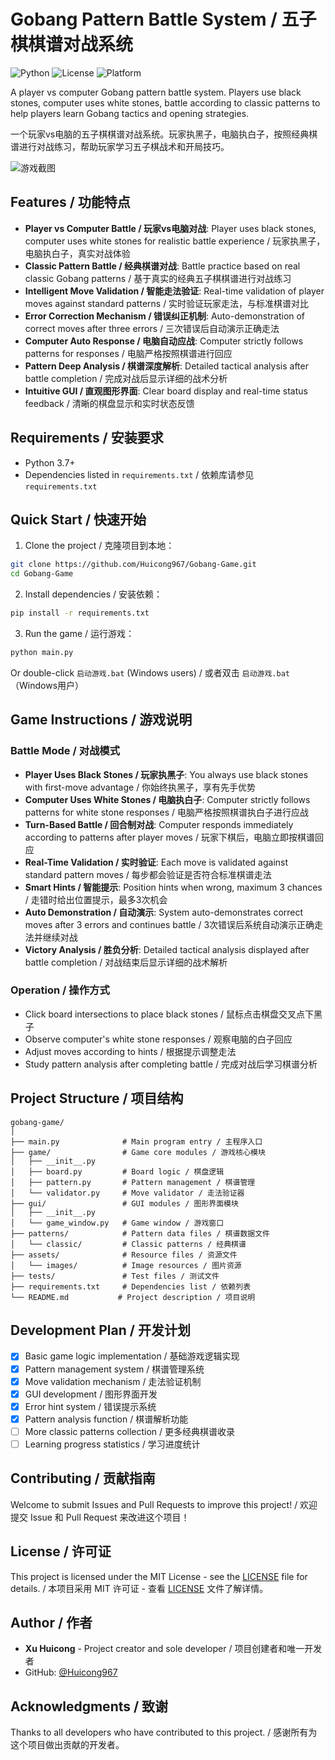 # Gobang Pattern Battle System / 五子棋棋谱对战系统

![Python](https://img.shields.io/badge/Python-3.7+-blue.svg)
![License](https://img.shields.io/badge/License-MIT-green.svg)
![Platform](https://img.shields.io/badge/Platform-Windows%20%7C%20macOS%20%7C%20Linux-lightgrey.svg)

A player vs computer Gobang pattern battle system. Players use black stones, computer uses white stones, battle according to classic patterns to help players learn Gobang tactics and opening strategies.

一个玩家vs电脑的五子棋棋谱对战系统。玩家执黑子，电脑执白子，按照经典棋谱进行对战练习，帮助玩家学习五子棋战术和开局技巧。

![游戏截图](https://via.placeholder.com/600x400/f0f0f0/333333?text=Game+Screenshot)

## Features / 功能特点

- **Player vs Computer Battle / 玩家vs电脑对战**: Player uses black stones, computer uses white stones for realistic battle experience / 玩家执黑子，电脑执白子，真实对战体验
- **Classic Pattern Battle / 经典棋谱对战**: Battle practice based on real classic Gobang patterns / 基于真实的经典五子棋棋谱进行对战练习
- **Intelligent Move Validation / 智能走法验证**: Real-time validation of player moves against standard patterns / 实时验证玩家走法，与标准棋谱对比
- **Error Correction Mechanism / 错误纠正机制**: Auto-demonstration of correct moves after three errors / 三次错误后自动演示正确走法
- **Computer Auto Response / 电脑自动应战**: Computer strictly follows patterns for responses / 电脑严格按照棋谱进行回应
- **Pattern Deep Analysis / 棋谱深度解析**: Detailed tactical analysis after battle completion / 完成对战后显示详细的战术分析
- **Intuitive GUI / 直观图形界面**: Clear board display and real-time status feedback / 清晰的棋盘显示和实时状态反馈

## Requirements / 安装要求

- Python 3.7+
- Dependencies listed in `requirements.txt` / 依赖库请参见 `requirements.txt`

## Quick Start / 快速开始

1. Clone the project / 克隆项目到本地：
```bash
git clone https://github.com/Huicong967/Gobang-Game.git
cd Gobang-Game
```

2. Install dependencies / 安装依赖：
```bash
pip install -r requirements.txt
```

3. Run the game / 运行游戏：
```bash
python main.py
```

Or double-click `启动游戏.bat` (Windows users) / 或者双击 `启动游戏.bat`（Windows用户）

## Game Instructions / 游戏说明

### Battle Mode / 对战模式
- **Player Uses Black Stones / 玩家执黑子**: You always use black stones with first-move advantage / 你始终执黑子，享有先手优势
- **Computer Uses White Stones / 电脑执白子**: Computer strictly follows patterns for white stone responses / 电脑严格按照棋谱执白子进行应战
- **Turn-Based Battle / 回合制对战**: Computer responds immediately according to patterns after player moves / 玩家下棋后，电脑立即按棋谱回应
- **Real-Time Validation / 实时验证**: Each move is validated against standard pattern moves / 每步都会验证是否符合标准棋谱走法
- **Smart Hints / 智能提示**: Position hints when wrong, maximum 3 chances / 走错时给出位置提示，最多3次机会
- **Auto Demonstration / 自动演示**: System auto-demonstrates correct moves after 3 errors and continues battle / 3次错误后系统自动演示正确走法并继续对战
- **Victory Analysis / 胜负分析**: Detailed tactical analysis displayed after battle completion / 对战结束后显示详细的战术解析

### Operation / 操作方式
- Click board intersections to place black stones / 鼠标点击棋盘交叉点下黑子
- Observe computer's white stone responses / 观察电脑的白子回应
- Adjust moves according to hints / 根据提示调整走法
- Study pattern analysis after completing battle / 完成对战后学习棋谱分析

## Project Structure / 项目结构

```
gobang-game/
│
├── main.py              # Main program entry / 主程序入口
├── game/                # Game core modules / 游戏核心模块
│   ├── __init__.py
│   ├── board.py         # Board logic / 棋盘逻辑
│   ├── pattern.py       # Pattern management / 棋谱管理
│   └── validator.py     # Move validator / 走法验证器
├── gui/                 # GUI modules / 图形界面模块
│   ├── __init__.py
│   └── game_window.py   # Game window / 游戏窗口
├── patterns/            # Pattern data files / 棋谱数据文件
│   └── classic/         # Classic patterns / 经典棋谱
├── assets/              # Resource files / 资源文件
│   └── images/          # Image resources / 图片资源
├── tests/               # Test files / 测试文件
├── requirements.txt     # Dependencies list / 依赖列表
└── README.md           # Project description / 项目说明
```

## Development Plan / 开发计划

- [x] Basic game logic implementation / 基础游戏逻辑实现
- [x] Pattern management system / 棋谱管理系统
- [x] Move validation mechanism / 走法验证机制
- [x] GUI development / 图形界面开发
- [x] Error hint system / 错误提示系统
- [x] Pattern analysis function / 棋谱解析功能
- [ ] More classic patterns collection / 更多经典棋谱收录
- [ ] Learning progress statistics / 学习进度统计

## Contributing / 贡献指南

Welcome to submit Issues and Pull Requests to improve this project! / 欢迎提交 Issue 和 Pull Request 来改进这个项目！

## License / 许可证

This project is licensed under the MIT License - see the [LICENSE](LICENSE) file for details. / 本项目采用 MIT 许可证 - 查看 [LICENSE](LICENSE) 文件了解详情。

## Author / 作者

- **Xu Huicong** - Project creator and sole developer / 项目创建者和唯一开发者
- GitHub: [@Huicong967](https://github.com/Huicong967)

## Acknowledgments / 致谢

Thanks to all developers who have contributed to this project. / 感谢所有为这个项目做出贡献的开发者。